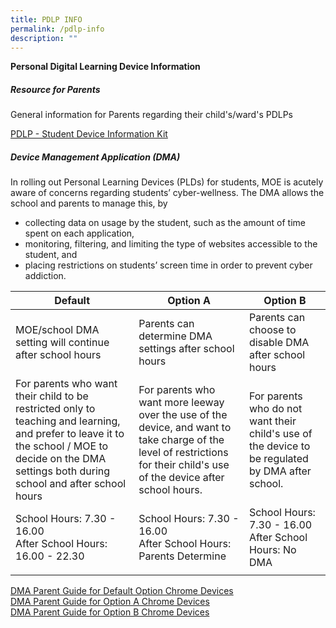 ```yaml
---
title: PDLP INFO
permalink: /pdlp-info
description: ""
---
```

**Personal Digital Learning Device Information**
 
##### Resource for Parents

General information for Parents regarding their child's/ward's PDLPs

[PDLP - Student Device Information Kit](/files/PDLP%20-%20Student%20Device%20Information%20Kit%20updated%2024Nov2021.pdf)

##### Device Management Application (DMA)

In rolling out Personal Learning Devices (PLDs) for students, MOE is acutely aware of concerns regarding students’ cyber-wellness. The DMA allows the school and parents to manage this, by
* collecting data on usage by the student, such as the amount of time spent on each application, 
* monitoring, filtering, and limiting the type of websites accessible to the student, and
* placing restrictions on students’ screen time in order to prevent cyber addiction.

| Default | Option A | Option B |
|---|---|---|
| MOE/school DMA setting will continue after school hours | Parents can determine DMA settings after school hours | Parents can choose to disable DMA after school hours |
| For parents who want their child to be restricted only to teaching and learning, and prefer to leave it to the school / MOE to decide on the DMA settings both during school and after school hours | For parents who want more leeway over the use of the device, and want to take charge of the level of restrictions for their child's use of the device after school hours. | For parents who do not want their child's use of the device to be regulated by DMA after school. |
| School Hours: 7.30 - 16.00<br>After School Hours: 16.00 - 22.30  | School Hours: 7.30 - 16.00<br>After School Hours: <br>Parents Determine   | School Hours: 7.30 - 16.00<br>After School Hours: No DMA |
| | | |

[DMA Parent Guide for Default Option Chrome Devices](/files/PORC4%20-%20DMA%20Parent%20Guide%20for%20Default%20Option%20Chrome%20Devices_2%20Sep%2021.pdf) <br>
[DMA Parent Guide for Option A Chrome Devices](/files/PORC5%20-%20DMA%20Parent%20Guide%20for%20Option%20A%20Chrome%20Devices_2%20Sep%2021.pdf) <br>
[DMA Parent Guide for Option B Chrome Devices](/files/PORC6%20-%20DMA%20Parent%20Guide%20for%20Option%20B%20Chrome%20Devices_2%20Sep%2021.pdf)